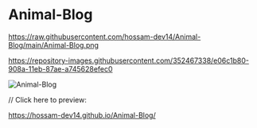 # Animal-Blog


https://raw.githubusercontent.com/hossam-dev14/Animal-Blog/main/Animal-Blog.png

https://repository-images.githubusercontent.com/352467338/e06c1b80-908a-11eb-87ae-a745628efec0

![Animal-Blog](https://user-images.githubusercontent.com/352467338/e06c1b80-908a-11eb-87ae-a745628efec0.png)



// Click here to preview:

https://hossam-dev14.github.io/Animal-Blog/
